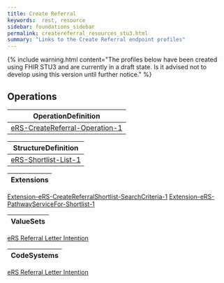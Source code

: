 ```yaml
---
title: Create Referral
keywords:  rest, resource
sidebar: foundations_sidebar
permalink: createreferral_resources_stu3.html
summary: "Links to the Create Referral endpoint profiles"
---
```


{% include warning.html content="The profiles below have been created using FHIR STU3 and are currently in a draft state. Is it advised not to develop 
using this version until further notice." %}

## Operations ##

|OperationDefinition| 
|-------|
|[eRS-CreateReferral-Operation-1](https://fhir.nhs.uk/STU3/OperationDefinition/eRS-CreateReferral-Operation-1)| 


|StructureDefinition| 
|-------|
|[eRS-Shortlist-List-1](https://fhir.nhs.uk/STU3/StructureDefinition/eRS-Shortlist-List-1)|

|Extensions|
|-------|
[Extension-eRS-CreateReferralShortlist-SearchCriteria-1](https://fhir.nhs.uk/STU3/StructureDefinition/Extension-eRS-CreateReferralShortlist-SearchCriteria-1)
[Extension-eRS-PathwayServiceFor-Shortlist-1](https://fhir.nhs.uk/STU3/StructureDefinition/Extension-eRS-PathwayServiceFor-Shortlist-1)

|ValueSets|
|-------|
[eRS Referral Letter Intention](http://localhost:8080/STU3/ValueSet/eRS-ReferralLetterIntention-1)

|CodeSystems|
|-------|
[eRS Referral Letter Intention](https://fhir.nhs.uk/STU3/CodeSystem/eRS-ReferralLetterIntention-1)